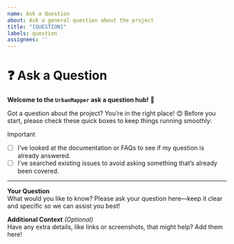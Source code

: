 ```yaml
---
name: Ask a Question
about: Ask a general question about the project
title: "[QUESTION]"
labels: question
assignees: ''
---
```


# ❓ Ask a Question

**Welcome to the `UrbanMapper` ask a question hub!** 🎉

Got a question about the project? You’re in the right place! 😊 Before you start, please check these quick boxes to keep things running smoothly:

> [!IMPORTANT]  
> - [ ] I’ve looked at the documentation or FAQs to see if my question is already answered.  
> - [ ] I’ve searched existing issues to avoid asking something that’s already been covered.  

---

**Your Question**  
What would you like to know? Please ask your question here—keep it clear and specific so we can assist you best!

**Additional Context** *(Optional)*  
Have any extra details, like links or screenshots, that might help? Add them here!
